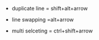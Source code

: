 * duplicate line = shift+alt+arrow

* line swapping =alt+arrow

* multi selceting = ctrl+shift+arrow
